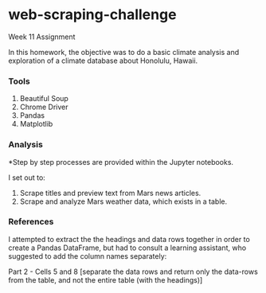 # web-scraping-challenge
 Week 11 Assignment

In this homework, the objective was to do a basic climate analysis and exploration of a climate database about Honolulu, Hawaii. 


### Tools
1. Beautiful Soup
2. Chrome Driver
3. Pandas
4. Matplotlib


### Analysis

*Step by step processes are provided within the Jupyter notebooks.

I set out to:

1. Scrape titles and preview text from Mars news articles.
2. Scrape and analyze Mars weather data, which exists in a table.


### References

I attempted to extract the the headings and data rows together in order to create a Pandas DataFrame, but had to consult a learning assistant, who suggested to add the column names separately:

Part 2 - Cells 5 and 8 [separate the data rows and return only the data-rows from the table, and not the entire table (with the headings)] 

